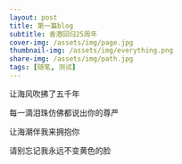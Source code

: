 ```yaml
---
layout: post
title: 第一篇blog
subtitle: 香港回归25周年
cover-img: /assets/img/page.jpg
thumbnail-img: /assets/img/everything.png
share-img: /assets/img/path.jpg
tags: [随笔, 测试]
---
```


让海风吹拂了五千年

每一滴泪珠仿佛都说出你的尊严

​让海潮伴我来拥抱你

​请别忘记我永远不变黄色的脸